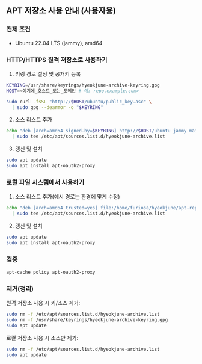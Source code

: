 ## APT 저장소 사용 안내 (사용자용)

### 전제 조건
- Ubuntu 22.04 LTS (jammy), amd64

### HTTP/HTTPS 원격 저장소로 사용하기
1) 키링 경로 설정 및 공개키 등록
```bash
KEYRING=/usr/share/keyrings/hyeokjune-archive-keyring.gpg
HOST=<여기에_호스트_또는_도메인 # 예: repo.example.com>

sudo curl -fsSL "http://$HOST/ubuntu/public_key.asc" \
  | sudo gpg --dearmor -o "$KEYRING"
```

2) 소스 리스트 추가
```bash
echo "deb [arch=amd64 signed-by=$KEYRING] http://$HOST/ubuntu jammy main" \
  | sudo tee /etc/apt/sources.list.d/hyeokjune-archive.list
```

3) 갱신 및 설치
```bash
sudo apt update
sudo apt install apt-oauth2-proxy
```

### 로컬 파일 시스템에서 사용하기
1) 소스 리스트 추가(예시 경로는 환경에 맞게 수정)
```bash
echo "deb [arch=amd64 trusted=yes] file:/home/furiosa/hyeokjune/apt-repo/ubuntu jammy main" \
  | sudo tee /etc/apt/sources.list.d/hyeokjune-archive.list
```

2) 갱신 및 설치
```bash
sudo apt update
sudo apt install apt-oauth2-proxy
```

### 검증
```bash
apt-cache policy apt-oauth2-proxy
```

### 제거(정리)
원격 저장소 사용 시 키/소스 제거:
```bash
sudo rm -f /etc/apt/sources.list.d/hyeokjune-archive.list
sudo rm -f /usr/share/keyrings/hyeokjune-archive-keyring.gpg
sudo apt update
```

로컬 저장소 사용 시 소스만 제거:
```bash
sudo rm -f /etc/apt/sources.list.d/hyeokjune-archive.list
sudo apt update
```


